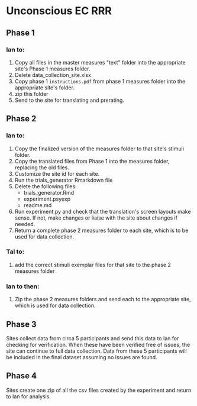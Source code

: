 # Unconscious EC RRR

## Phase 1

### Ian to:

1. Copy all files in the master measures "text" folder into the appropriate site's Phase 1 measures folder. 
2. Delete data_collection_site.xlsx
3. Copy phase 1 `instructions.pdf` from phase 1 measures folder into the appropriate site's folder.
4. zip this folder
5. Send to the site for translating and prerating.

## Phase 2

### Ian to:

1. Copy the finalized version of the measures folder to that site's stimuli folder.
2. Copy the translated files from Phase 1 into the measures folder, replacing the old files.
3. Customize the site id for each site. 
4. Run the trials_generator Rmarkdown file
5. Delete the following files: 
   - trials_generator.Rmd
   - experiment.psyexp
   - readme.md
6. Run experiment.py and check that the translation's screen layouts make sense. If not, make changes or liaise with the site about changes if needed.
7. Return a complete phase 2 measures folder to each site, which is to be used for data collection.

### Tal to:

1. add the correct stimuli exemplar files for that site to the phase 2 measures folder

### Ian to then:

1. Zip the phase 2 measures folders and send each to the appropriate site, which is used for data collection.

## Phase 3

Sites collect data from circa 5 participants and send this data to Ian for checking for verification. When these have been verified free of issues, the site can continue to full data collection. Data from these 5 participants will be included in the final dataset assuming no issues are found. 

## Phase 4

Sites create one zip of all the csv files created by the experiment and return to Ian for analysis.